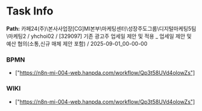 # Task Info

**Path:** 카페24(주)\본사사업장\[CG]MI본부\마케팅센터\성장주도그룹\디지털마케팅5팀\마케팅2 / yhchoi02 / [329097] 기존 광고주 업세일 제안 및 적용 _ 업세일 제안 및 예산 협의(소통,신규 매체 제안 포함) / 2025-09-01_00-00-00

### BPMN
- ["https://n8n-mi-004-web.hanpda.com/workflow/Qp3t58UVd4olowZs"]

### WIKI
- ["https://n8n-mi-004-web.hanpda.com/workflow/Qp3t58UVd4olowZs"]

